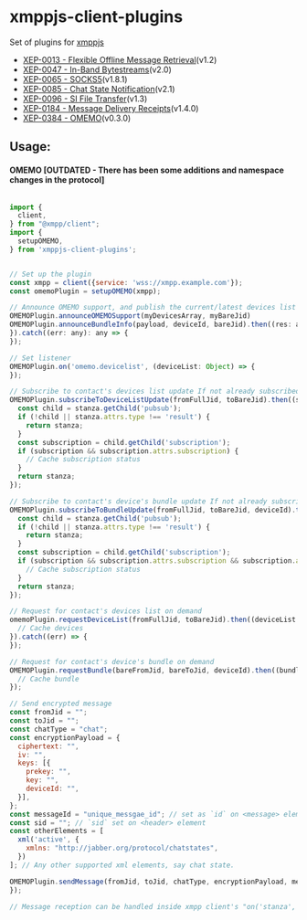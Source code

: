 # xmppjs-client-plugins

Set of plugins for [xmppjs](https://github.com/xmppjs/xmpp.js)

* [XEP-0013 - Flexible Offline Message Retrieval](https://xmpp.org/extensions/xep-0013.html)(v1.2)
* [XEP-0047 - In-Band Bytestreams](https://xmpp.org/extensions/xep-0047.html)(v2.0)
* [XEP-0065 - SOCKS5](https://xmpp.org/extensions/xep-0065.html)(v1.8.1)
* [XEP-0085 - Chat State Notification](https://xmpp.org/extensions/xep-0085.html)(v2.1)
* [XEP-0096 - SI File Transfer](https://xmpp.org/extensions/xep-0096.html)(v1.3)
* [XEP-0184 - Message Delivery Receipts](https://xmpp.org/extensions/xep-0184.html)(v1.4.0)
* [XEP-0384 - OMEMO](https://xmpp.org/extensions/xep-0384.html)(v0.3.0)


## Usage:

#### OMEMO [OUTDATED - There has been some additions and namespace changes in the protocol]

```javascript

import {
  client,
} from "@xmpp/client";
import {
  setupOMEMO,
} from 'xmppjs-client-plugins';


// Set up the plugin
const xmpp = client({service: 'wss://xmpp.example.com'});
const omemoPlugin = setupOMEMO(xmpp);

// Announce OMEMO support, and publish the current/latest devices list and each device's bundle info
OMEMOPlugin.announceOMEMOSupport(myDevicesArray, myBareJid)
OMEMOPlugin.announceBundleInfo(payload, deviceId, bareJid).then((res: any): any => {
}).catch((err: any): any => {
});

// Set listener
OMEMOPlugin.on('omemo.devicelist', (deviceList: Object) => {
});

// Subscribe to contact's devices list update If not already subscribed
OMEMOPlugin.subscribeToDeviceListUpdate(fromFullJid, toBareJid).then((stanza: Object): Object => {
  const child = stanza.getChild('pubsub');
  if (!child || stanza.attrs.type !== 'result') {
    return stanza;
  }
  const subscription = child.getChild('subscription');
  if (subscription && subscription.attrs.subscription) {
    // Cache subscription status
  }
  return stanza;
});

// Subscribe to contact's device's bundle update If not already subscribed
OMEMOPlugin.subscribeToBundleUpdate(fromFullJid, toBareJid, deviceId).then((stanza: Object): Object => {
  const child = stanza.getChild('pubsub');
  if (!child || stanza.attrs.type !== 'result') {
    return stanza;
  }
  const subscription = child.getChild('subscription');
  if (subscription && subscription.attrs.subscription && subscription.attrs.node) {
    // Cache subscription status
  }
  return stanza;
});

// Request for contact's devices list on demand
omemoPlugin.requestDeviceList(fromFullJid, toBareJid).then((deviceList: Object) => {
  // Cache devices
}).catch((err) => {
});

// Request for contact's device's bundle on demand
OMEMOPlugin.requestBundle(bareFromJid, bareToJid, deviceId).then((bundle: Object): any => {
  // Cache bundle
});

// Send encrypted message
const fromJid = "";
const toJid = "";
const chatType = "chat";
const encryptionPayload = {
  ciphertext: "",
  iv: "",
  keys: [{
    prekey: "",
    key: "",
    deviceId: "",
  }],
};
const messageId = "unique_messgae_id"; // set as `id` on <message> element
const sid = ""; // `sid` set on <header> element
const otherElements = [
  xml('active', {
    xmlns: "http://jabber.org/protocol/chatstates",
  })
]; // Any other supported xml elements, say chat state.

OMEMOPlugin.sendMessage(fromJid, toJid, chatType, encryptionPayload, messageId, sid, otherElements).then(() => {
});

// Message reception can be handled inside xmpp client's "on('stanza', async (stanza: any) => {})" listener as usual. Check for "encrypted" child element.

```
